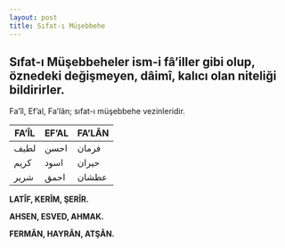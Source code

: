 ```yaml
---
layout: post
title: Sıfat-ı Müşebbehe
---
```


## Sıfat-ı Müşebbeheler ism-i fâ’iller gibi olup, öznedeki değişmeyen, dâimî, kalıcı olan niteliği bildirirler.

Fa’îl, Ef’al, Fa’lân; sıfat-ı müşebbehe vezinleridir.

| FA’ÎL | EF’AL | FA’LÂN |
| ----- | ----- | ------ |
| لطيف  | احسن  | فرمان  |
| كريم  | اسود  | حيران  |
| شرير  | احمق  | عطشان  |

**LATÎF, KERÎM, ŞERÎR.**

**AHSEN, ESVED, AHMAK.**

**FERMÂN, HAYRÂN, ATŞÂN.**
